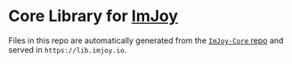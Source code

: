 # Core Library for [ImJoy](https://imjoy.io)

Files in this repo are automatically generated from the [`ImJoy-Core` repo](https://github.com/imjoy-team/ImJoy-core) and served in `https://lib.imjoy.io`.

